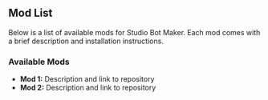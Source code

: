 ## Mod List

Below is a list of available mods for Studio Bot Maker. Each mod comes with a brief description and installation instructions.</p>

### Available Mods

- **Mod 1:** Description and link to repository
- **Mod 2:** Description and link to repository
